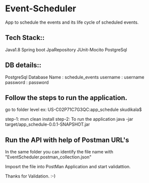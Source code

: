 # Event-Scheduler
App to schedule the events and its life cycle of scheduled events.

Tech Stack::
---------------------------------
Java1.8
Spring boot
JpaRepository
JUnit-Mocito
PostgreSql


DB details::
---------------------------------
PostgreSql
Database Name 	: schedule_events
username		: username
password		: password


Follow the steps to run the application.
---------------------------------
go to folder level ex: US-C02P71C7G3QC:app_schedule skudikala$ 

step-1: mvn clean install
step-2: To run the application
		java -jar target/app_schedule-0.0.1-SNAPSHOT.jar


Run the API with help of Postman URL's
---------------------------------
In the same folder you can identify the file name with "EventScheduler.postman_collection.json"

Imposrt the file into PostMan Application and start validattion.



Thanks for Validation. :-)